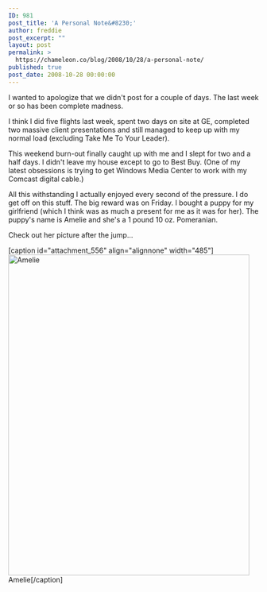 ```yaml
---
ID: 981
post_title: 'A Personal Note&#8230;'
author: freddie
post_excerpt: ""
layout: post
permalink: >
  https://chameleon.co/blog/2008/10/28/a-personal-note/
published: true
post_date: 2008-10-28 00:00:00
---
```

I wanted to apologize that we didn't post for a couple of days. The last week or so has been complete madness.

I think I did five flights last week, spent two days on site at GE, completed two massive client presentations and still managed to keep up with my normal load (excluding Take Me To Your Leader).

This weekend burn-out finally caught up with me and I slept for two and a half days. I didn't leave my house except to go to Best Buy. (One of my latest obsessions is trying to get Windows Media Center to work with my Comcast digital cable.)

All this withstanding I actually enjoyed every second of the pressure. I do get off on this stuff. The big reward was on Friday. I bought a puppy for my girlfriend (which I think was as much a present for me as it was for her). The puppy's name is Amelie and she's a 1 pound 10 oz. Pomeranian.

Check out her picture after the jump...

<!--more-->

[caption id="attachment_556" align="alignnone" width="485"]<a href="https://takemetoyourleader.com/wp-content/uploads/2008/10/amelie.jpg"><img class="size-medium wp-image-556" title="amelie" src="https://takemetoyourleader.com/wp-content/uploads/2008/10/amelie-300x400.jpg" alt="Amelie" width="485" height="646" /></a> Amelie[/caption]